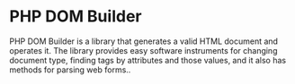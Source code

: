 # PHP DOM Builder

PHP DOM Builder is a library that generates a valid HTML document and operates it. The library provides easy software instruments for changing document type, finding tags by attributes and those values, and it also has methods for parsing web forms..
